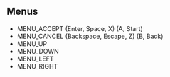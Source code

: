 Menus
-----

 * MENU_ACCEPT (Enter, Space, X) (A, Start)
 * MENU_CANCEL (Backspace, Escape, Z) (B, Back)
 * MENU_UP
 * MENU_DOWN
 * MENU_LEFT
 * MENU_RIGHT